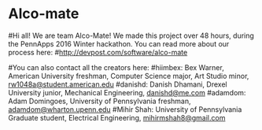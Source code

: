 # Alco-mate
#Hi all! We are team Alco-Mate! 
We made this project over 48 hours, during the PennApps 2016 Winter hackathon. 
You can read more about our process here: 
#http://devpost.com/software/alco-mate

#You can also contact all the creators here:
#hiimbex: Bex Warner, American University freshman, Computer Science major, Art Studio minor, rw1048a@student.american.edu
#danishd: Danish Dhamani, Drexel University junior, Mechanical Engineering, danishd@me.com
#adamdom: Adam Domingoes, University of Pennsylvania freshman, adamdom@wharton.upenn.edu
#Mihir Shah: University of Pennsylvania Graduate student, Electrical Engineering, mihirmshah8@gmail.com 
